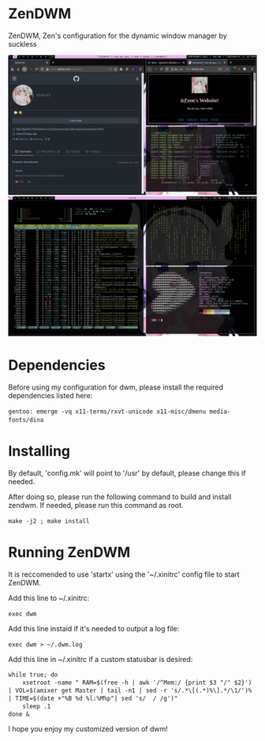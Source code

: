 # ZenDWM
ZenDWM, Zen's configuration for the dynamic window manager by suckless

<img src="screenshots/zendwm1.png">
<img src="screenshots/zendwm2.png">

# Dependencies
Before using my configuration for dwm, please install the required dependencies listed here:

```gentoo: emerge -vq x11-terms/rxvt-unicode x11-misc/dmenu media-fonts/dina```

# Installing
By default, 'config.mk' will point to '/usr' by default, please change this if needed.

After doing so, please run the following command to build and install zendwm. If needed, please run this command as root.

```make -j2 ; make install```

# Running ZenDWM
It is reccomended to use 'startx' using the '~/.xinitrc' config file to start ZenDWM.

Add this line to ~/.xinitrc:

```exec dwm```

Add this line instaid if it's needed to output a log file:

```exec dwm > ~/.dwm.log```

Add this line in ~/.xinitrc if a custom statusbar is desired:

```
while true; do
    xsetroot -name " RAM=$(free -h | awk '/^Mem:/ {print $3 "/" $2}') | VOL=$(amixer get Master | tail -n1 | sed -r 's/.*\[(.*)%\].*/\1/')% | TIME=$(date +"%B %d %l:%M%p"| sed 's/  / /g')"
    sleep .1
done &
```

I hope you enjoy my customized version of dwm!
